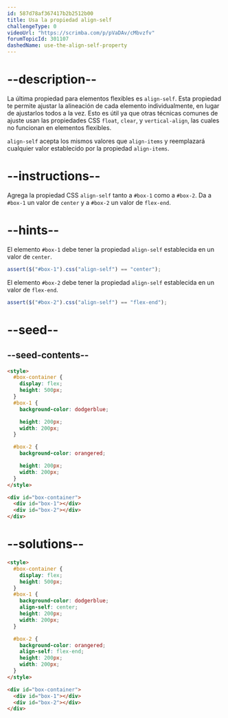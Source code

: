 ```yaml
---
id: 587d78af367417b2b2512b00
title: Usa la propiedad align-self
challengeType: 0
videoUrl: "https://scrimba.com/p/pVaDAv/cMbvzfv"
forumTopicId: 301107
dashedName: use-the-align-self-property
---
```


# --description--

La última propiedad para elementos flexibles es `align-self`. Esta propiedad te permite ajustar la alineación de cada elemento individualmente, en lugar de ajustarlos todos a la vez. Esto es útil ya que otras técnicas comunes de ajuste usan las propiedades CSS `float`, `clear`, y `vertical-align`, las cuales no funcionan en elementos flexibles.

`align-self` acepta los mismos valores que `align-items` y reemplazará cualquier valor establecido por la propiedad `align-items`.

# --instructions--

Agrega la propiedad CSS `align-self` tanto a `#box-1` como a `#box-2`. Da a `#box-1` un valor de `center` y a `#box-2` un valor de `flex-end`.

# --hints--

El elemento `#box-1` debe tener la propiedad `align-self` establecida en un valor de `center`.

```js
assert($("#box-1").css("align-self") == "center");
```

El elemento `#box-2` debe tener la propiedad `align-self` establecida en un valor de `flex-end`.

```js
assert($("#box-2").css("align-self") == "flex-end");
```

# --seed--

## --seed-contents--

```html
<style>
  #box-container {
    display: flex;
    height: 500px;
  }
  #box-1 {
    background-color: dodgerblue;

    height: 200px;
    width: 200px;
  }

  #box-2 {
    background-color: orangered;

    height: 200px;
    width: 200px;
  }
</style>

<div id="box-container">
  <div id="box-1"></div>
  <div id="box-2"></div>
</div>
```

# --solutions--

```html
<style>
  #box-container {
    display: flex;
    height: 500px;
  }
  #box-1 {
    background-color: dodgerblue;
    align-self: center;
    height: 200px;
    width: 200px;
  }

  #box-2 {
    background-color: orangered;
    align-self: flex-end;
    height: 200px;
    width: 200px;
  }
</style>

<div id="box-container">
  <div id="box-1"></div>
  <div id="box-2"></div>
</div>
```
